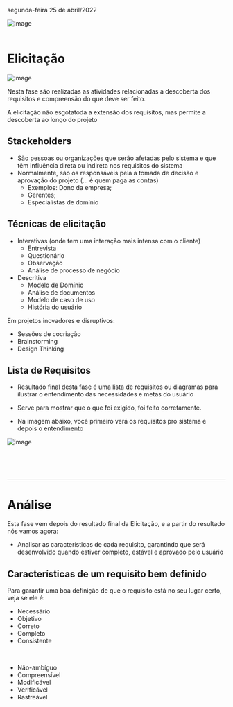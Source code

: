 segunda-feira 25 de abril/2022

![image](https://user-images.githubusercontent.com/87860884/165131554-1515db44-bfbe-405e-82d0-00be9ef8e9e4.png)
<br><br>

# Elicitação

![image](https://user-images.githubusercontent.com/87860884/165131954-73866277-6e3d-4578-a1e6-b2ba25be7df0.png)

Nesta fase são realizadas as atividades relacionadas a descoberta dos requisitos e compreensão do que deve ser feito.

A elicitação não esgotatoda a extensão dos requisitos, mas permite a descoberta ao longo do projeto

## Stackeholders
- São pessoas ou organizações que serão afetadas pelo sistema e que têm influência direta ou indireta nos requisitos do sistema
- Normalmente, são os responsáveis pela a tomada de decisão e aprovação do projeto (... é quem paga as contas)
    - Exemplos: Dono da empresa;
    - Gerentes; 
    - Especialistas de domínio

## Técnicas de elicitação
- Interativas (onde tem uma interação mais intensa com o cliente)
    - Entrevista 
    - Questionário
    - Observação
    - Análise de processo de negócio
-  Descritiva
    - Modelo de Domínio  
    - Análise de documentos
    - Modelo de caso de uso
    - História do usuário

Em projetos inovadores e disruptivos:
- Sessões de cocriação
- Brainstorming
- Design Thinking

## Lista de Requisitos

- Resultado final desta fase é uma lista de requisitos ou diagramas para ilustrar o entendimento das necessidades e metas do usuário
- Serve para mostrar que o que foi exigido, foi feito corretamente.

- Na imagem abaixo, você primeiro verá os requisitos pro sistema e depois o entendimento

![image](https://user-images.githubusercontent.com/87860884/165133794-b5e2a54b-b51c-48c7-88f8-c4fd064a22e9.png)

<br><br><br>
<hr>

# Análise

Esta fase vem depois do resultado final da Elicitação, e a partir do resultado nós vamos agora:
- Analisar as características de cada requisito, garantindo que será desenvolvido quando estiver completo, estável e aprovado pelo usuário

## Características de um requisito bem definido
Para garantir uma boa definição de que o requisito está no seu lugar certo, veja se ele é:
- Necessário
- Objetivo
- Correto
- Completo
- Consistente
<br>

- Não-ambíguo
- Compreensível
- Modificável
- Verificável
- Rastreável




































